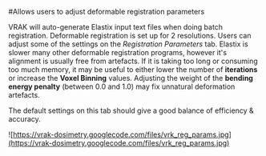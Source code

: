 #Allows users to adjust deformable registration parameters

VRAK will auto-generate Elastix input text files when doing batch registration. Deformable registration is set up for 2 resolutions. Users can adjust some of the settings on the _Registration Parameters_ tab. Elastix is slower many other deformable registration programs, however it's alignment is usually free from artefacts. If it is taking too long or consuming too much memory, it may be useful to either lower the number of **iterations** or increase the **Voxel Binning** values. Adjusting the weight of the **bending energy penalty** (between 0.0 and 1.0) may fix unnatural deformation artefacts.

The default settings on this tab should give a good balance of efficiency & accuracy.

![https://vrak-dosimetry.googlecode.com/files/vrk_reg_params.jpg](https://vrak-dosimetry.googlecode.com/files/vrk_reg_params.jpg)